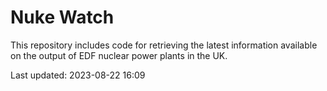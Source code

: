 # Nuke Watch

This repository includes code for retrieving the latest information available on the output of EDF nuclear power plants in the UK.

Last updated: 2023-08-22 16:09